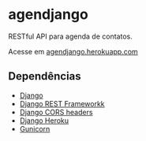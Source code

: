 # agendjango
 
 RESTful API para agenda de contatos.
 
 Acesse em [agendjango.herokuapp.com](agendjango.herokuapp.com)
 
 ## Dependências
 
 * [Django](https://www.djangoproject.com/download/)
 * [Django REST Frameworkk](https://www.django-rest-framework.org/)
 * [Django CORS headers](https://pypi.org/project/django-cors-headers/)
 * [Django Heroku](https://pypi.org/project/django-heroku/)
 * [Gunicorn](https://pypi.org/project/gunicorn/)
